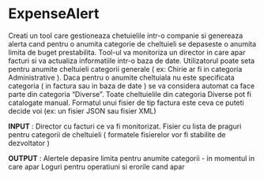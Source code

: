 # ExpenseAlert

Creati un tool care gestioneaza chetuielile intr-o companie si genereaza alerta cand pentru o
anumita categorie de cheltuieli se depaseste o anumita limita de buget prestabilita.
Tool-ul va monitoriza un director in care apar facturi si va actualiza informatiile intr-o baza de
date.
Utilizatorul poate seta pentru anumite cheltuieli categorii generale ( ex: Chirie ar fi in categoria
Administrative ). Daca pentru o anumite cheltuiala nu este specificata categoria ( in factura
sau in baza de date ) se va considera automat ca face parte din categoria “Diverse”. Toate
cheltuielile din categoria Diverse pot fi catalogate manual. Formatul unui fisier de tip factura
este ceva ce puteti decide voi (ex: un fisier JSON sau fisier XML)

**INPUT** :
Director cu facturi ce va fi monitorizat.
Fisier cu lista de praguri pentru categorii de cheltuieli
( formatele fisierelor vor fi stabilite de dezvoltator )

**OUTPUT** :
Alertele depasire limita pentru anumite categorii - in momentul in care apar
Loguri pentru operatiuni si erorile cand apar